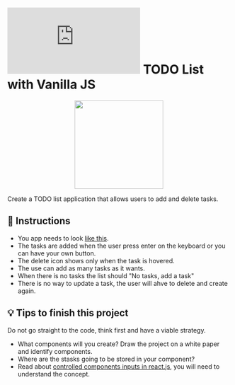 # ![alt text](https://assets.breatheco.de/apis/img/images.php?blob&random&cat=icon&tags=breathecode,32) TODO List with Vanilla JS

<p align="center">
  <img height="200" src="https://projects.breatheco.de/json?slug=todo-list&preview" />
</p>

Create a TODO list application that allows users to add and delete tasks.

## 📝 Instructions

- You app needs to look [like this](https://projects.breatheco.de/json?slug=todo-list&preview).
- The tasks are added when the user press enter on the keyboard or you can have your own button.
- The delete icon shows only when the task is hovered.
- The use can add as many tasks as it wants.
- When there is no tasks the list should "No tasks, add a task"
- There is no way to update a task, the user will ahve to delete and create again.

## 💡 Tips to finish this project

Do not go straight to the code, think first and have a viable strategy.

- What components will you create? Draw the project on a white paper and identify components.
- Where are the stasks going to be stored in your component?
- Read about [controlled components inputs in react.js](https://www.youtube.com/watch?v=A6YxkyR_T8c), you will need to understand the concept.